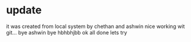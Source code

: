 # update
it was created from local system by chethan and ashwin
nice working wit git...
bye ashwin
bye
hbhbhjbb
ok all done
lets try